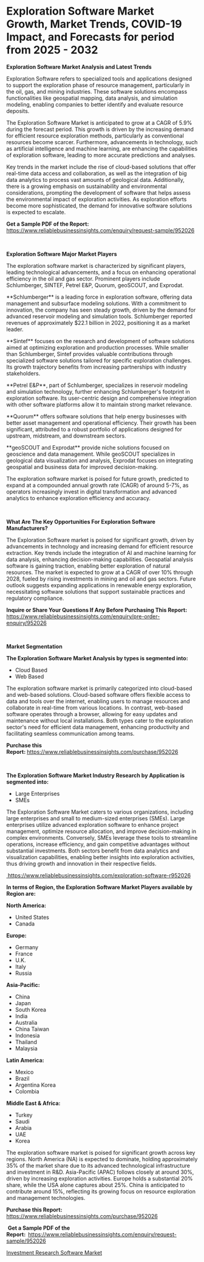 <p><h1>Exploration Software Market Growth, Market Trends, COVID-19 Impact, and Forecasts for period from 2025 - 2032</h1></p><p><strong>Exploration Software Market Analysis and Latest Trends</strong></p>
<p><p>Exploration Software refers to specialized tools and applications designed to support the exploration phase of resource management, particularly in the oil, gas, and mining industries. These software solutions encompass functionalities like geospatial mapping, data analysis, and simulation modeling, enabling companies to better identify and evaluate resource deposits.</p><p>The Exploration Software Market is anticipated to grow at a CAGR of 5.9% during the forecast period. This growth is driven by the increasing demand for efficient resource exploration methods, particularly as conventional resources become scarcer. Furthermore, advancements in technology, such as artificial intelligence and machine learning, are enhancing the capabilities of exploration software, leading to more accurate predictions and analyses.</p><p>Key trends in the market include the rise of cloud-based solutions that offer real-time data access and collaboration, as well as the integration of big data analytics to process vast amounts of geological data. Additionally, there is a growing emphasis on sustainability and environmental considerations, prompting the development of software that helps assess the environmental impact of exploration activities. As exploration efforts become more sophisticated, the demand for innovative software solutions is expected to escalate.</p></p>
<p><strong>Get a Sample PDF of the Report:&nbsp;</strong> <a href="https://www.reliablebusinessinsights.com/enquiry/request-sample/952026?utm_campaign=2268&utm_medium=2&utm_source=Github&utm_content=ia&utm_term=06032025&utm_id=exploration-software">https://www.reliablebusinessinsights.com/enquiry/request-sample/952026</a></p>
<p>&nbsp;</p>
<p><strong>Exploration Software Major Market Players</strong></p>
<p><p>The exploration software market is characterized by significant players, leading technological advancements, and a focus on enhancing operational efficiency in the oil and gas sector. Prominent players include Schlumberger, SINTEF, Petrel E&P, Quorum, geoSCOUT, and Exprodat.</p><p>**Schlumberger** is a leading force in exploration software, offering data management and subsurface modeling solutions. With a commitment to innovation, the company has seen steady growth, driven by the demand for advanced reservoir modeling and simulation tools. Schlumberger reported revenues of approximately $22.1 billion in 2022, positioning it as a market leader.</p><p>**Sintef** focuses on the research and development of software solutions aimed at optimizing exploration and production processes. While smaller than Schlumberger, Sintef provides valuable contributions through specialized software solutions tailored for specific exploration challenges. Its growth trajectory benefits from increasing partnerships with industry stakeholders.</p><p>**Petrel E&P**, part of Schlumberger, specializes in reservoir modeling and simulation technology, further enhancing Schlumberger's footprint in exploration software. Its user-centric design and comprehensive integration with other software platforms allow it to maintain strong market relevance.</p><p>**Quorum** offers software solutions that help energy businesses with better asset management and operational efficiency. Their growth has been significant, attributed to a robust portfolio of applications designed for upstream, midstream, and downstream sectors.</p><p>**geoSCOUT and Exprodat** provide niche solutions focused on geoscience and data management. While geoSCOUT specializes in geological data visualization and analysis, Exprodat focuses on integrating geospatial and business data for improved decision-making.</p><p>The exploration software market is poised for future growth, predicted to expand at a compounded annual growth rate (CAGR) of around 5-7%, as operators increasingly invest in digital transformation and advanced analytics to enhance exploration efficiency and accuracy.</p></p>
<p>&nbsp;</p>
<p><strong>What Are The Key Opportunities For Exploration Software Manufacturers?</strong></p>
<p><p>The Exploration Software market is poised for significant growth, driven by advancements in technology and increasing demand for efficient resource extraction. Key trends include the integration of AI and machine learning for data analysis, enhancing decision-making capabilities. Geospatial analysis software is gaining traction, enabling better exploration of natural resources. The market is expected to grow at a CAGR of over 10% through 2028, fueled by rising investments in mining and oil and gas sectors. Future outlook suggests expanding applications in renewable energy exploration, necessitating software solutions that support sustainable practices and regulatory compliance.</p></p>
<p><strong>Inquire or Share Your Questions If Any Before Purchasing This Report:</strong> <a href="https://www.reliablebusinessinsights.com/enquiry/pre-order-enquiry/952026?utm_campaign=2268&utm_medium=2&utm_source=Github&utm_content=ia&utm_term=06032025&utm_id=exploration-software">https://www.reliablebusinessinsights.com/enquiry/pre-order-enquiry/952026</a></p>
<p>&nbsp;</p>
<p><strong>Market Segmentation</strong></p>
<p><strong>The Exploration Software Market Analysis by types is segmented into:</strong></p>
<p><ul><li>Cloud Based</li><li>Web Based</li></ul></p>
<p><p>The exploration software market is primarily categorized into cloud-based and web-based solutions. Cloud-based software offers flexible access to data and tools over the internet, enabling users to manage resources and collaborate in real-time from various locations. In contrast, web-based software operates through a browser, allowing for easy updates and maintenance without local installations. Both types cater to the exploration sector's need for efficient data management, enhancing productivity and facilitating seamless communication among teams.</p></p>
<p><strong>Purchase this Report:&nbsp;</strong><a href="https://www.reliablebusinessinsights.com/purchase/952026?utm_campaign=2268&utm_medium=2&utm_source=Github&utm_content=ia&utm_term=06032025&utm_id=exploration-software">https://www.reliablebusinessinsights.com/purchase/952026</a></p>
<p>&nbsp;</p>
<p><strong>The Exploration Software Market Industry Research by Application is segmented into:</strong></p>
<p><ul><li>Large Enterprises</li><li>SMEs</li></ul></p>
<p><p>The Exploration Software Market caters to various organizations, including large enterprises and small to medium-sized enterprises (SMEs). Large enterprises utilize advanced exploration software to enhance project management, optimize resource allocation, and improve decision-making in complex environments. Conversely, SMEs leverage these tools to streamline operations, increase efficiency, and gain competitive advantages without substantial investments. Both sectors benefit from data analytics and visualization capabilities, enabling better insights into exploration activities, thus driving growth and innovation in their respective fields.</p></p>
<p><a href="https://www.reliablebusinessinsights.com/exploration-software-r952026?utm_campaign=2268&utm_medium=2&utm_source=Github&utm_content=ia&utm_term=06032025&utm_id=exploration-software">&nbsp;https://www.reliablebusinessinsights.com/exploration-software-r952026</a></p>
<p><strong>In terms of Region, the Exploration Software Market Players available by Region are:</strong></p>
<p>
    <p> <strong> North America: </strong>
        <ul>
            <li>United States</li>
            <li>Canada</li>
        </ul>
        </p> 
    <p> <strong> Europe: </strong>
        <ul>
            <li>Germany</li>
            <li>France</li>
            <li>U.K.</li>
            <li>Italy</li>
            <li>Russia</li>
        </ul>
        </p> 
    <p> <strong> Asia-Pacific: </strong>
        <ul>
            <li>China</li>
            <li>Japan</li>
            <li>South Korea</li>
            <li>India</li>
            <li>Australia</li>
            <li>China Taiwan</li>
            <li>Indonesia</li>
            <li>Thailand</li>
            <li>Malaysia</li>
        </ul>
        </p> 
    <p> <strong> Latin America: </strong>
        <ul>
            <li>Mexico</li>
            <li>Brazil</li>
            <li>Argentina Korea</li>
            <li>Colombia</li>
        </ul>
        </p> 
    <p> <strong> Middle East & Africa: </strong>
        <ul>
            <li>Turkey</li>
            <li>Saudi</li>
            <li>Arabia</li>
            <li>UAE</li>
            <li>Korea</li>
        </ul>
    </p>
    </p>
<p><p>The exploration software market is poised for significant growth across key regions. North America (NA) is expected to dominate, holding approximately 35% of the market share due to its advanced technological infrastructure and investment in R&D. Asia-Pacific (APAC) follows closely at around 30%, driven by increasing exploration activities. Europe holds a substantial 20% share, while the USA alone captures about 25%. China is anticipated to contribute around 15%, reflecting its growing focus on resource exploration and management technologies.</p></p>
<p><strong>Purchase this Report: </strong><a href="https://www.reliablebusinessinsights.com/purchase/952026?utm_campaign=2268&utm_medium=2&utm_source=Github&utm_content=ia&utm_term=06032025&utm_id=exploration-software">https://www.reliablebusinessinsights.com/purchase/952026</a></p>
<p>&nbsp;<strong>Get a Sample PDF of the Report:&nbsp;&nbsp;</strong><a href="https://www.reliablebusinessinsights.com/enquiry/request-sample/952026?utm_campaign=2268&utm_medium=2&utm_source=Github&utm_content=ia&utm_term=06032025&utm_id=exploration-software">https://www.reliablebusinessinsights.com/enquiry/request-sample/952026</a></p>
<p><strong></strong></p>
<p><p><a href="https://github.com/LilianFaulkner65/Market-Research-Report-List-1/blob/main/investment-research-software-market.md?utm_campaign=2268&utm_medium=2&utm_source=Github&utm_content=ia&utm_term=06032025&utm_id=exploration-software">Investment Research Software Market</a></p></p>